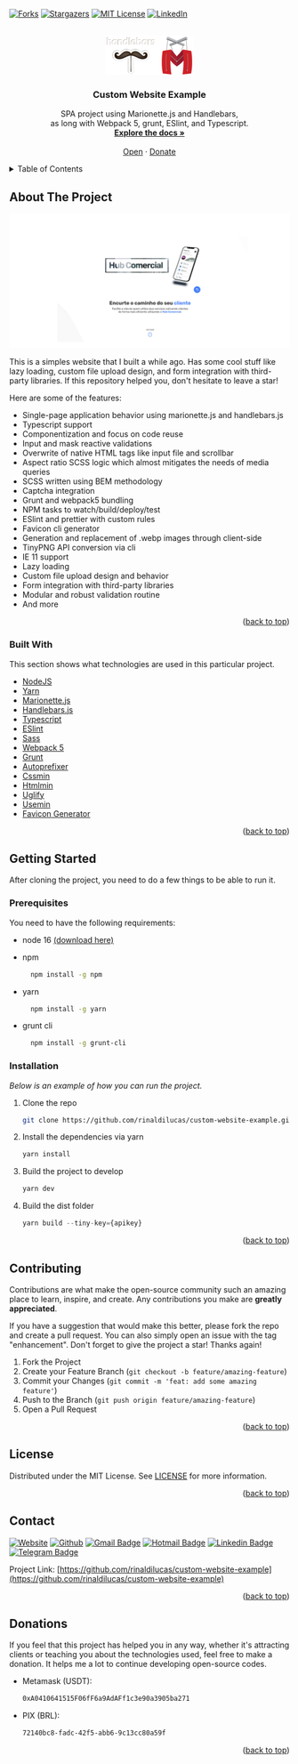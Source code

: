 <div id="top"></div>

[![Forks][forks-shield]][forks-url]
[![Stargazers][stars-shield]][stars-url]
[![MIT License][license-shield]][license-url]
[![LinkedIn][linkedin-shield]][linkedin-url]

<!-- PROJECT LOGO -->
<br />
<div align="center">
  <a href="https://github.com/rinaldilucas/custom-website-example">
    <img src="./sources/images/_readme/logo.png" alt="Logo">
  </a>

  <h3 align="center">Custom Website Example</h3>

  <p align="center">
    SPA project using Marionette.js and Handlebars, <br>as long with Webpack 5, grunt, ESlint, and Typescript.
    <br />
    <a href="https://github.com/rinaldilucas/custom-website-example"><strong>Explore the docs »</strong></a>
    <br />
    <br />
    <a href="https://rinaldilucas.github.io/custom-website-example/">Open</a>
    ·
    <a href="#donations">Donate</a>       
  </p>
</div>

<!-- TABLE OF CONTENTS -->
<details>
  <summary>Table of Contents</summary>
  <ol>
    <li>
      <a href="#about-the-project">About The Project</a>
      <ul>
        <li><a href="#built-with">Built With</a></li>
      </ul>
    </li>
    <li>
      <a href="#getting-started">Getting Started</a>
      <ul>
        <li><a href="#prerequisites">Prerequisites</a></li>
        <li><a href="#installation">Installation</a></li>
      </ul>
    </li>
    <li><a href="#contributing">Contributing</a></li>
    <li><a href="#license">License</a></li>
    <li><a href="#contact">Contact</a></li>
    <li><a href="#donations">Donations</a></li>
  </ol>
</details>

<!-- ABOUT THE PROJECT -->

## About The Project

<div align="center">

[![Project Screenshot][project-screenshot]](https://rinaldilucas.github.io/custom-website-example/)

</div>

This is a simples website that I built a while ago. Has some cool stuff like lazy loading, custom file upload design, and form integration with third-party libraries. If this repository helped you, don't hesitate to leave a star!

Here are some of the features:

- Single-page application behavior using marionette.js and handlebars.js
- Typescript support
- Componentization and focus on code reuse
- Input and mask reactive validations
- Overwrite of native HTML tags like input file and scrollbar
- Aspect ratio SCSS logic which almost mitigates the needs of media queries
- SCSS written using BEM methodology
- Captcha integration
- Grunt and webpack5 bundling
- NPM tasks to watch/build/deploy/test
- ESlint and prettier with custom rules
- Favicon cli generator
- Generation and replacement of .webp images through client-side
- TinyPNG API conversion via cli
- IE 11 support
- Lazy loading
- Custom file upload design and behavior
- Form integration with third-party libraries
- Modular and robust validation routine
- And more

<p align="right">(<a href="#top">back to top</a>)</p>

### Built With

This section shows what technologies are used in this particular project.

- [NodeJS](https://nodejs.org/en)
- [Yarn](https://yarnpkg.com)
- [Marionette.js](https://marionettejs.com)
- [Handlebars.js](https://handlebarsjs.com)
- [Typescript](https://www.typescriptlang.org)
- [ESlint](https://eslint.org)
- [Sass](https://sass-lang.com)
- [Webpack 5](https://webpack.js.org)
- [Grunt](https://gruntjs.com)
- [Autoprefixer](https://github.com/postcss/autoprefixer)
- [Cssmin](https://github.com/gruntjs/grunt-contrib-cssmin)
- [Htmlmin](https://www.npmjs.com/package/grunt-contrib-htmlmin)
- [Uglify](https://www.npmjs.com/package/uglify-js)
- [Usemin](https://www.npmjs.com/package/usemin)
- [Favicon Generator](https://realfavicongenerator.net/favicon/grunt#.YuvqGTTMJhE)

<p align="right">(<a href="#top">back to top</a>)</p>

<!-- GETTING STARTED -->

## Getting Started

After cloning the project, you need to do a few things to be able to run it.

### Prerequisites

You need to have the following requirements:

- node 16 <a target="_blank" href="https://nodejs.org/en/download/">(download here)</a>

- npm
  ```sh
    npm install -g npm
  ```
- yarn
  ```sh
    npm install -g yarn
  ```
- grunt cli
  ```sh
    npm install -g grunt-cli
  ```

### Installation

_Below is an example of how you can run the project._

1. Clone the repo
   ```sh
   git clone https://github.com/rinaldilucas/custom-website-example.git
   ```
2. Install the dependencies via yarn
   ```sh
   yarn install
   ```
3. Build the project to develop
   ```js
   yarn dev
   ```
4. Build the dist folder
   ```js
   yarn build --tiny-key={apikey}
   ```

<p align="right">(<a href="#top">back to top</a>)</p>

<!-- CONTRIBUTING -->

## Contributing

Contributions are what make the open-source community such an amazing place to learn, inspire, and create. Any contributions you make are **greatly appreciated**.

If you have a suggestion that would make this better, please fork the repo and create a pull request. You can also simply open an issue with the tag "enhancement".
Don't forget to give the project a star! Thanks again!

1. Fork the Project
2. Create your Feature Branch (`git checkout -b feature/amazing-feature`)
3. Commit your Changes (`git commit -m 'feat: add some amazing feature'`)
4. Push to the Branch (`git push origin feature/amazing-feature`)
5. Open a Pull Request

<p align="right">(<a href="#top">back to top</a>)</p>

<!-- LICENSE -->

## License

Distributed under the MIT License. See [LICENSE](./LICENSE) for more information.

<p align="right">(<a href="#top">back to top</a>)</p>

<!-- CONTACT -->

## Contact

[![Website](https://img.shields.io/badge/-Website-0078D4?style=flat-square&logo=html5&logoColor=white&link=https://rinaldilucas.com)](https://rinaldilucas.com)
[![Github](https://img.shields.io/badge/-Github-967bb5?style=flat-square&labelColor=967bb5&logo=github&logoColor=white&link=https://github.com/rinaldilucas)](https://github.com/rinaldilucas)
[![Gmail Badge](https://img.shields.io/badge/-Gmail-c14438?style=flat-square&logo=Gmail&logoColor=white&link=mailto:lucasreinaldi@gmail.com)](mailto:lucasreinaldi@gmail.com)
[![Hotmail Badge](https://img.shields.io/badge/-Hotmail-0078D4?style=flat-square&logo=microsoft-outlook&logoColor=white&link=mailto:lucasreinaldi@hotmail.com)](mailto:lucasreinaldi@hotmail.com)
[![Linkedin Badge](https://img.shields.io/badge/-LinkedIn-blue?style=flat-square&logo=Linkedin&logoColor=white&link=https://www.linkedin.com/in/rinaldilucas/)](https://www.linkedin.com/in/rinaldilucas/)
[![Telegram Badge](https://img.shields.io/badge/-Telegram-1ca0f1?style=flat-square&labelColor=1ca0f1&logo=telegram&logoColor=white&link=https://t.me/rinaldilucas)](https://t.me/rinaldilucas)

Project Link: [https://github.com/rinaldilucas/custom-website-example](https://github.com/rinaldilucas/custom-website-example)

<p align="right">(<a href="#top">back to top</a>)</p>

<!-- ACKNOWLEDGMENTS -->

## Donations

If you feel that this project has helped you in any way, whether it's attracting clients or teaching you about the technologies used, feel free to make a donation.
It helps me a lot to continue developing open-source codes.

- Metamask (USDT):
  ```sh
  0xA0410641515F06fF6a9AdAFf1c3e90a3905ba271
  ```
- PIX (BRL):
  ```sh
  72140bc8-fadc-42f5-abb6-9c13cc80a59f
  ```

<p align="right">(<a href="#top">back to top</a>)</p>

[forks-shield]: https://img.shields.io/github/forks/rinaldilucas/custom-website-example.svg?style=for-the-badge
[forks-url]: https://github.com/rinaldilucas/custom-website-example/network/members
[stars-shield]: https://img.shields.io/github/stars/rinaldilucas/custom-website-example.svg?style=for-the-badge
[stars-url]: https://github.com/rinaldilucas/custom-website-example/stargazers
[license-shield]: https://img.shields.io/github/license/rinaldilucas/custom-website-example.svg?style=for-the-badge
[license-url]: https://github.com/rinaldilucas/custom-website-example/blob/main/LICENSE
[linkedin-shield]: https://img.shields.io/badge/-LinkedIn-black.svg?style=for-the-badge&logo=linkedin&colorB=555
[linkedin-url]: https://www.linkedin.com/in/rinaldilucas/
[project-screenshot]: ./sources/images/_readme/screenshot.jpg
